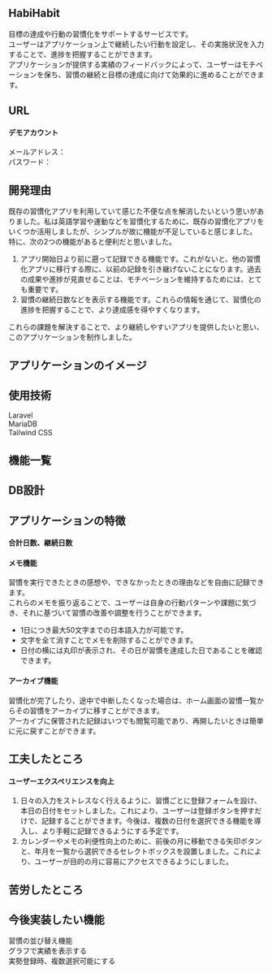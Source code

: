 ## HabiHabit
目標の達成や行動の習慣化をサポートするサービスです。  
ユーザーはアプリケーション上で継続したい行動を設定し、その実施状況を入力することで、進捗を把握することができます。  
アプリケーションが提供する実績のフィードバックによって、ユーザーはモチベーションを保ち、習慣の継続と目標の達成に向けて効果的に進めることができます。

## URL

#### デモアカウント
メールアドレス：  
パスワード：

## 開発理由
既存の習慣化アプリを利用していて感じた不便な点を解消したいという思いがありました。私は英語学習や運動などを習慣化するために、既存の習慣化アプリをいくつか活用しましたが、シンプルが故に機能が不足していると感じました。  
特に、次の2つの機能があると便利だと思いました。  
1. アプリ開始日より前に遡って記録できる機能です。これがないと、他の習慣化アプリに移行する際に、以前の記録を引き継げないことになります。過去の成果や進捗が見直せることは、モチベーションを維持するためには、とても重要です。
2. 習慣の継続日数などを表示する機能です。これらの情報を通じて、習慣化の進捗を把握することで、より達成感を得やすくなります。
   
これらの課題を解決することで、より継続しやすいアプリを提供したいと思い、このアプリケーションを制作しました。

## アプリケーションのイメージ

## 使用技術
Laravel  
MariaDB  
Tailwind CSS

## 機能一覧

## DB設計

## アプリケーションの特徴
#### 合計日数、継続日数

#### メモ機能
習慣を実行できたときの感想や、できなかったときの理由などを自由に記録できます。  
これらのメモを振り返ることで、ユーザーは自身の行動パターンや課題に気づき、それに基づいて習慣の改善や調整を行うことができます。
- 1日につき最大50文字までの日本語入力が可能です。
- 文字を全て消すことでメモを削除することができます。
- 日付の横には丸印が表示され、その日が習慣を達成した日であることを確認できます。

#### アーカイブ機能
習慣化が完了したり、途中で中断したくなった場合は、ホーム画面の習慣一覧からその習慣をアーカイブに移すことができます。  
アーカイブに保管された記録はいつでも閲覧可能であり、再開したいときは簡単に元に戻すことができます。
  
## 工夫したところ
#### ユーザーエクスペリエンスを向上
1. 日々の入力をストレスなく行えるように、習慣ごとに登録フォームを設け、本日の日付をセットしました。これにより、ユーザーは登録ボタンを押すだけで、記録することができます。今後は、複数の日付を選択できる機能を導入し、より手軽に記録できるようにする予定です。
2. カレンダーやメモの利便性向上のために、前後の月に移動できる矢印ボタンと、年月を一覧から選択できるセレクトボックスを設置しました。これにより、ユーザーが目的の月に容易にアクセスできるようにしました。

## 苦労したところ

## 今後実装したい機能
習慣の並び替え機能  
グラフで実績を表示する  
実勢登録時、複数選択可能にする
